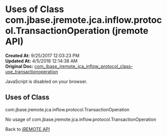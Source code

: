 # Uses of Class com.jbase.jremote.jca.inflow.protocol.TransactionOperation (jremote API)

**Created At:** 9/25/2017 12:03:23 PM  
**Updated At:** 4/5/2018 12:14:38 AM  
**Original Doc:** [com_jbase_jremote_jca_inflow_protocol_class-use_transactionoperation](https://docs.jbase.com/39265-class-use/com_jbase_jremote_jca_inflow_protocol_class-use_transactionoperation)  

<!--<br>    try {<br>        if (location.href.indexOf('is-external=true') == -1) {<br>            parent.document.title="Uses of Class com.jbase.jremote.jca.inflow.protocol.TransactionOperation (jremote   API)";<br>        }<br>    }<br>    catch(err) {<br>    }<br>//-->
JavaScript is disabled on your browser.



<!--<br>  allClassesLink = document.getElementById("allclasses\_navbar\_top");<br>  if(window==top) {<br>    allClassesLink.style.display = "block";<br>  }<br>  else {<br>    allClassesLink.style.display = "none";<br>  }<br>  //-->

## Uses of Class
com.jbase.jremote.jca.inflow.protocol.TransactionOperation

No usage of com.jbase.jremote.jca.inflow.protocol.TransactionOperation

Back to [jREMOTE API](com_jbase_jremote_package-summary)
